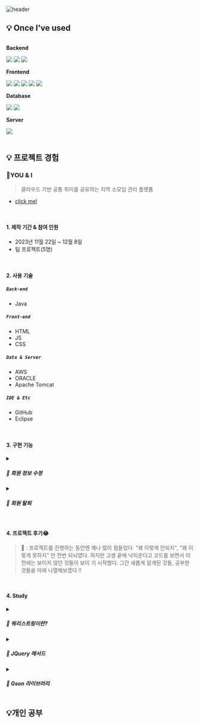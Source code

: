 ![header](https://capsule-render.vercel.app/api?type=waving&color=timeGradient&text=Welcome%20to%20채린's%20GitHub%20🙌&animation=twinkling&fontSize=35&fontAlignY=40&fontAlign=50&height=250)

## 💡 Once I've used
<div style="display:flex; flex-direction:column; align-items:flex-start;">
    <!-- Backend -->
    <p><strong>Backend</strong></p>
    <div>
      <img src="https://img.shields.io/badge/Python-3776AB?style=for-the-badge&logo=Python&logoColor=white">
        <img src="https://img.shields.io/badge/Java-007396?style=for-the-badge&logo=Java&logoColor=white"> 
        <img src="https://img.shields.io/badge/Spring-6DB33FF?style=for-the-badge&logo=spring&logoColor=white">
    </div>
      <!-- Frontend -->
    <p><strong>Frontend</strong></p>
    <div>
        <img src="https://img.shields.io/badge/html5-E34F26?style=flat-square&logo=html5&logoColor=white"> 
        <img src="https://img.shields.io/badge/css-1572B6?style=flat-square&logo=css3&logoColor=white"> 
        <img src="https://img.shields.io/badge/javascript-F7DF1E?style=flat-square&logo=javascript&logoColor=black"> 
        <img src="https://img.shields.io/badge/bootstrap-7952B3?style=flat-square&logo=bootstrap&logoColor=white">
        <img src="https://img.shields.io/badge/jQuery-0769AD?style=flat-square&logo=jQuery&logoColor=white">
    </div>
    <!-- Database -->
    <p><strong>Database</strong></p>
    <div>
        <img src="https://img.shields.io/badge/oracle-F80000?style=for-the-badge&logo=oracle&logoColor=white"> 
        <img src="https://img.shields.io/badge/mysql-4479A1?style=for-the-badge&logo=mysql&logoColor=white"> 
    </div>
    <!-- Server -->
    <p><strong>Server</strong></p>
    <div>
        <img src="https://img.shields.io/badge/apache tomcat-F8DC75?style=for-the-badge&logo=apachetomcat&logoColor=black">
    </div> 
</div><br>
</div>


## 💡 프로젝트 경험 
### 📌YOU & I
> 클라우드 기반 공통 취미를 공유하는 지역 소모임 관리 플랫폼
- [click me!](https://github.com/2023-SMHRD-IS-CLOUD-1/YOU-I)

</br>

#### 1. 제작 기간 & 참여 인원
- 2023년 11월 22일 ~ 12월 8일
- 팀 프로젝트(5명)

</br>

#### 2. 사용 기술
##### `Back-end`
  - Java

##### `Front-end`
  - HTML
  - JS
  - CSS
    
##### `Data & Server`
  - AWS
  - ORACLE
  - Apache Tomcat

##### `IDE & Etc`
  - GitHub
  - Eclipse
    
</br>

#### 3. 구현 기능
<details><summary><h5>📍 회원 정보 수정</h5></summary>
<div><h6>mypg.html</h6></div>
<div markdown="1">

    // 수정 버튼을 클릭하면 이벤트 발생
    $("#mybtn").on("click", () => {

	var inputValues = [];

 	// input태그(닉네임, 연락처, 활동지역)에 정보를 입력받고, 입력받은 데이터를 inputValues 리스트에 추가
	$(".ip").each(function() {
		var value = $(this).val();
		inputValues.push(value);
	});
 
	var mypCtValues = [];

 	// select태그에 정보를 입력받고, 입력받은 데이터를 mypCtValues 리스트에 추가
	$(".mypCt").each(function() {
		var value = $(this).val();
		mypCtValues.push(value);
	});

	var sendObj = { nick: inputValues[0], phone: inputValues[1], region: inputValues[2], ct1: mypCtValues[0]};
	$.ajax({
		// UpdateMyPage.do페이지에 요청
		url: "UpdateMyPage.do",
  		// UpdateMyPage.do페이지에 데이터 보내기
		data: sendObj,
		dataType: "json",
		success: function() {
		},
		error: function(e) {
		}
		})
	})

</div>

<div><h6>UpdateMyPageService.java</h6></div>
<div markdown="1">
		
		public class UpdateMyPageService implements Command {
		@Override
		public String execute(HttpServletRequest request, HttpServletResponse response)
			throws ServletException, IOException {
	
			request.setCharacterEncoding("utf-8");
			response.setContentType("text/html;charset=utf-8");
			
			HttpSession session = request.getSession(); 
			String user_id = (String) session.getAttribute("id");
			String nick =request.getParameter("nick");
			String phone =request.getParameter("phone");
			String region =request.getParameter("region");
			String ct1 =request.getParameter("ct1");
	  
			User_DTO u_dt = new User_DTO();
			u_dt.setId(user_id);
			u_dt.setNick(nick);
			u_dt.setPhone(phone);
			u_dt.setRegion(region);
			u_dt.setHobby(ct1);
			
			User_DAO dao = new User_DAO();
			int row = dao.update(u_dt);
			
			if(row > 0 ) {
				return "redirect:/Gomypg.do";
			}
			else {
				return "redirect:/Gomypg.do";
			}
			
		}
	
	   }
    
</div>

<div><h6>User_DAO : update()</h6></div>
<div markdown="1">
	
	public int update(User_DTO dto) {
		SqlSession sqlSession = factory.openSession(true);
		int row = sqlSession.update("update", dto);
		sqlSession.close();
		return row;
	}

</div>

<div><h6>Mapper.xml : id="update"</h6></div>
<div markdown="1">
	
	<update id="update" parameterType="com.YOU_I.model.User_DTO">
		UPDATE tbl_user
		SET
		nick=#{nick}, phone=#{phone}, region=#{region}, hobby=#{hobby}
		WHERE id = #{id}
	</update>

</div>
 </details>

 <details><summary><h5>📍 회원 탈퇴</h5></summary>
<div><h6>mypg.html</h6></div>
<div markdown="1">

    // 탈퇴 버튼을 클릭하면 이벤트 발생
    $("#popupsub").on("click", function() {
    
		var sendObj = { id: $("#userId").val(), pw: $("#userPw").val() };
		$.ajax({

			url: "unregister.do",
			data: sendObj,
			dataType: "json",
			success: function() {

				alert("회원탈퇴에 성공하셨습니다. 이용해주셔서 감사합니다.");
				window.location.href = 	"http://localhost:8081/YOU_I/Gomainpg.do";
			},
			error: function(e) {
				alert("아이디와 비밀번호가 일치하지않습니다.");
			}
			})
		})
	}

</div>

<div><h6>unregisterService.java</h6></div>
<div markdown="1">
		
	public class unregisterService implements Command {
	@Override
	public String execute(HttpServletRequest request, HttpServletResponse response)
			throws ServletException, IOException {
   		response.setContentType("text/html;charset=utf-8");
		PrintWriter out = response.getWriter();

		String u_id = request.getParameter("id");
		String u_pw = request.getParameter("pw");

		User_DTO u_DTO = new User_DTO();
		u_DTO.setId(u_id);
		u_DTO.setPw(u_pw);

		User_DAO dao = new User_DAO();
		int res = dao.unregister(u_DTO);
		
		if(res>0) {
			out.print("{\"name\":\""+res+"\"}");	
		}
		return null;
	}

	}	
    
</div>

<div><h6>User_DAO : unregister()</h6></div>
<div markdown="1">
	
		public int unregister(User_DTO dto) {
		
		SqlSession sqlSession = factory.openSession(true);
		int res = sqlSession.delete("unregister", dto);
		sqlSession.close();
		return res;
		
	}

</div>

<div><h6>Mapper.xml : id="unregister"</h6></div>
<div markdown="1">
	
	<delete id="unregister" parameterType="com.YOU_I.model.User_DTO">
		DELETE FROM TBL_USER
		WHERE
		id = #{id} AND pw = #{pw}
	</delete>

</div>
 </details>
 

</br>

#### 4. 프로젝트 후기😂
> 👩 : 프로젝트를 진행하는 동안엔 꽤나 많이 힘들었다. "왜 이렇게 안되지", "왜 이렇게 못하지" 만
       천번 되뇌였다. 하지만 고생 끝에 낙이온다고 코드를 보면서 이전에는 보이지 않던 것들이 보이 
      기 시작했다. 그간 새롭게 알게된 것들, 공부한 것들을 아래 나열해보겠다 !!
</br>

#### 4. Study
<details><summary><h5>📍 쿼리스트링이란?</h5></summary>
<div>1. 우리가 진행한 프로젝트에서는 각 그룹마다 커뮤니티 페이지가 존재했다.</div>
<div>2. 그렇다면 사용자가 커뮤니티 페이지에 접속했을 때 각 사용자에 따라 가입한 그룹의 정보만을 화면에 보여줘야 한다.</div>
<div>3. 또한, 페이지가 이동되더라도 서버측에 보내야하는 데이터의 값들이 사라지면 안됐다.</div>
<div>4. 따라서 URL의 뒤에 입력 데이터를 함께 제공하는 가장 단순한 데이터 전달 방법이자 웹개발에서 데이터를 요청하는 방식 중 주로 GET방식으로 데이터를 요청할 때 쓰이는 방법인 쿼리스트링 방식을 생각하게 됐다.</div>
<h4>"리소스?이름=값" 형식.</h4>
<div markdown="1">

    $(document).ready(function(){
        $.ajax({
            url: 'getGroupName.do?groupNo=' + GroupNo,
            dataType: 'json',
            success: function(data){
                
        })
        });

</div>
 </details>

<details><summary><h5>📍 JQuery 메서드</h5></summary>
<div><h7> $("#아이디").html(); -> 선택한 요소에 하위 요소들을 반환.</h7></div>
<div><h7> $("#아이디").text(); -> 선택한 요소 안에 텍스트만을 반환</h7></div> 
<div><h7> $("#아이디").hide(); -> 선택한 요소를 숨기기</h7></div>
<div><h7> $("#아이디").show(); -> 선택한 요소를 표시하기</h7></div>
<div><h7> $("#아이디").slideToggle(); -> 숨겨져 있던 요소는 아래로 펼쳐지며 노출되고, 노출되어 있던 요소는 위로 접으면서 숨김</h7></div>
 </details>

<details><summary><h5>📍 Gson 라이브러리</h5></summary>
<div><h7>Gson라이브러리란 Google에서 만든 Java용 라이브러리로, JSON 데이터와 Java 객체 간의 변환을 쉽게 할 수 있도록 도와주는 도구이다. 프로젝트에서 각 그룹마다 소속된 사용자들의 닉네임, 연락처, 직급 등의 정보를 객체 배열 형태로 가져오기 위해 사용했다. </h7></div> 
<p></p>
<div markdown="1">

	public class memberInfoService implements Command {
	@Override
		public String execute(HttpServletRequest request, HttpServletResponse response)
			throws ServletException, IOException {
		
		response.setContentType("text/html;charset=utf-8");
		PrintWriter out = response.getWriter();

		request.setCharacterEncoding("utf-8");

		String groupNo = request.getParameter("groupNo");
		int groupNoInt = Integer.parseInt(groupNo);

		User_DTO dto = new User_DTO();
		dto.setGroupNo(groupNoInt);

		User_DAO dao = new User_DAO();
		List<User_DTO> res = dao.member(dto);


		if (res.isEmpty()) {
			out.print("false");
		} else {
			Gson gson = new Gson();
			String result = gson.toJson(res);
			out.print(result);
		}
		return null;
		}
	}

</div>
</details>


## 💡개인 공부









